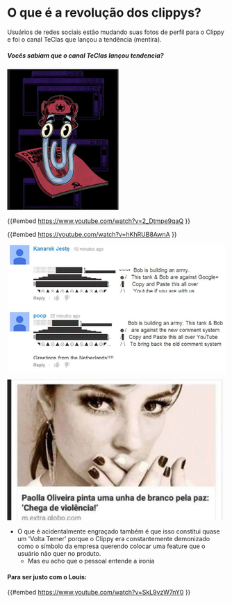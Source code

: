 # O que é a revolução dos clippys?

Usuários de redes sociais estão mudando suas fotos de perfil para o Clippy e foi o canal TeClas que lançou a tendência (mentira).

##### Vocês sabiam que o canal TeClas lançou tendencia?

![assitentedecomunismo.png](./clippys/clippy.png)

{{#embed https://www.youtube.com/watch?v=2_Dtmpe9qaQ }}

{{#embed https://youtube.com/watch?v=hKhRUB8AwnA }}

![bob.png](./clippys/bob.png)

![unha.png](./clippys/unha.png)

- O que é acidentalmente engraçado também é que isso constitui quase um 'Volta Temer' porque o Clippy era constantemente demonizado como o símbolo da empresa querendo colocar uma feature que o usuário não quer no produto.
  - Mas eu acho que o pessoal entende a ironia

#### Para ser justo com o Louis:

{{#embed https://www.youtube.com/watch?v=SkL9vzW7nY0 }}
